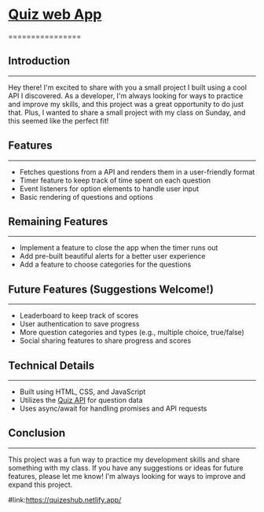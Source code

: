 # [Quiz  web App](https://quizeshub.netlify.app/)
================

## Introduction
---------------

Hey there! I'm excited to share with you a small project I built using a cool API I discovered. As a developer, I'm always looking for ways to practice and improve my skills, and this project was a great opportunity to do just that. Plus, I wanted to share a small project with my class on Sunday, and this seemed like the perfect fit!

## Features
----------

* Fetches questions from a API and renders them in a user-friendly format
* Timer feature to keep track of time spent on each question
* Event listeners for option elements to handle user input
* Basic rendering of questions and options

## Remaining Features
--------------------

* Implement a feature to close the app when the timer runs out
* Add pre-built beautiful alerts for a better user experience
* Add a feature to choose categories for the questions

## Future Features (Suggestions Welcome!)
----------------------------------------

* Leaderboard to keep track of scores
* User authentication to save progress
* More question categories and types (e.g., multiple choice, true/false)
* Social sharing features to share progress and scores

## Technical Details
--------------------

* Built using HTML, CSS, and JavaScript
* Utilizes the [Quiz API](https://quizapi.io/) for question data
* Uses async/await for handling promises and API requests

## Conclusion
----------

This project was a fun way to practice my development skills and share something with my class. If you have any suggestions or ideas for future features, please let me know! I'm always looking for ways to improve and expand this project.

#link:https://quizeshub.netlify.app/





 
